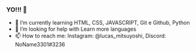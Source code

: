 ### YO!!! 👋


- 🌱 I’m currently learning HTML, CSS, JAVASCRIPT, Git e Github, Python
- 🤔 I’m looking for help with Learn more languages
- 📫 How to reach me: Instagram: @lucas_mitsuyoshi, Discord: NoName3301#3236
